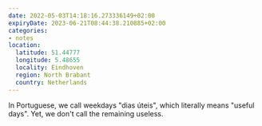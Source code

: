 ```yaml
---
date: 2022-05-03T14:18:16.273336149+02:00
expiryDate: 2023-06-21T08:44:38.210885+02:00
categories:
- notes
location:
  latitude: 51.44777
  longitude: 5.48655
  locality: Eindhoven
  region: North Brabant
  country: Netherlands
---
```


In Portuguese, we call weekdays "dias úteis", which literally means "useful days". Yet, we don't call the remaining useless.
